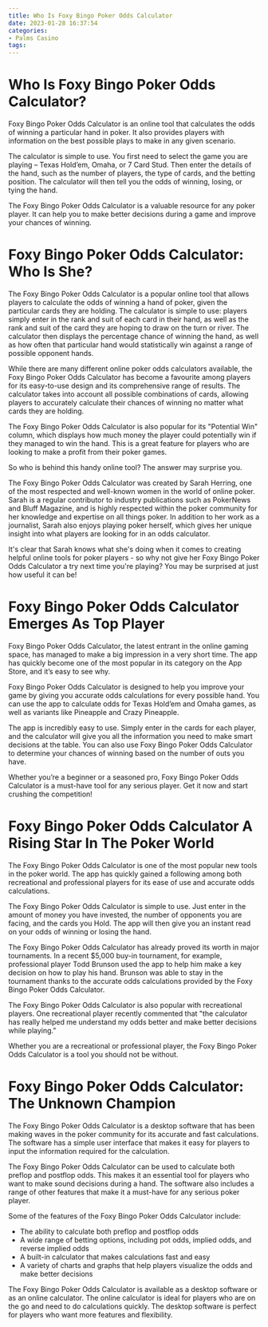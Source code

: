 ```yaml
---
title: Who Is Foxy Bingo Poker Odds Calculator
date: 2023-01-28 16:37:54
categories:
- Palms Casino
tags:
---
```



#  Who Is Foxy Bingo Poker Odds Calculator?

Foxy Bingo Poker Odds Calculator is an online tool that calculates the odds of winning a particular hand in poker. It also provides players with information on the best possible plays to make in any given scenario.

The calculator is simple to use. You first need to select the game you are playing – Texas Hold’em, Omaha, or 7 Card Stud. Then enter the details of the hand, such as the number of players, the type of cards, and the betting position. The calculator will then tell you the odds of winning, losing, or tying the hand.

The Foxy Bingo Poker Odds Calculator is a valuable resource for any poker player. It can help you to make better decisions during a game and improve your chances of winning.

#  Foxy Bingo Poker Odds Calculator: Who Is She?

The Foxy Bingo Poker Odds Calculator is a popular online tool that allows players to calculate the odds of winning a hand of poker, given the particular cards they are holding. The calculator is simple to use: players simply enter in the rank and suit of each card in their hand, as well as the rank and suit of the card they are hoping to draw on the turn or river. The calculator then displays the percentage chance of winning the hand, as well as how often that particular hand would statistically win against a range of possible opponent hands.

While there are many different online poker odds calculators available, the Foxy Bingo Poker Odds Calculator has become a favourite among players for its easy-to-use design and its comprehensive range of results. The calculator takes into account all possible combinations of cards, allowing players to accurately calculate their chances of winning no matter what cards they are holding.

The Foxy Bingo Poker Odds Calculator is also popular for its "Potential Win" column, which displays how much money the player could potentially win if they managed to win the hand. This is a great feature for players who are looking to make a profit from their poker games.

So who is behind this handy online tool? The answer may surprise you.

The Foxy Bingo Poker Odds Calculator was created by Sarah Herring, one of the most respected and well-known women in the world of online poker. Sarah is a regular contributor to industry publications such as PokerNews and Bluff Magazine, and is highly respected within the poker community for her knowledge and expertise on all things poker. In addition to her work as a journalist, Sarah also enjoys playing poker herself, which gives her unique insight into what players are looking for in an odds calculator.

It's clear that Sarah knows what she's doing when it comes to creating helpful online tools for poker players - so why not give her Foxy Bingo Poker Odds Calculator a try next time you're playing? You may be surprised at just how useful it can be!

#  Foxy Bingo Poker Odds Calculator Emerges As Top Player

Foxy Bingo Poker Odds Calculator, the latest entrant in the online gaming space, has managed to make a big impression in a very short time. The app has quickly become one of the most popular in its category on the App Store, and it’s easy to see why.

Foxy Bingo Poker Odds Calculator is designed to help you improve your game by giving you accurate odds calculations for every possible hand. You can use the app to calculate odds for Texas Hold’em and Omaha games, as well as variants like Pineapple and Crazy Pineapple.

The app is incredibly easy to use. Simply enter in the cards for each player, and the calculator will give you all the information you need to make smart decisions at the table. You can also use Foxy Bingo Poker Odds Calculator to determine your chances of winning based on the number of outs you have.

Whether you’re a beginner or a seasoned pro, Foxy Bingo Poker Odds Calculator is a must-have tool for any serious player. Get it now and start crushing the competition!

#  Foxy Bingo Poker Odds Calculator A Rising Star In The Poker World

The Foxy Bingo Poker Odds Calculator is one of the most popular new tools in the poker world. The app has quickly gained a following among both recreational and professional players for its ease of use and accurate odds calculations.

The Foxy Bingo Poker Odds Calculator is simple to use. Just enter in the amount of money you have invested, the number of opponents you are facing, and the cards you Hold. The app will then give you an instant read on your odds of winning or losing the hand.

The Foxy Bingo Poker Odds Calculator has already proved its worth in major tournaments. In a recent $5,000 buy-in tournament, for example, professional player Todd Brunson used the app to help him make a key decision on how to play his hand. Brunson was able to stay in the tournament thanks to the accurate odds calculations provided by the Foxy Bingo Poker Odds Calculator.

The Foxy Bingo Poker Odds Calculator is also popular with recreational players. One recreational player recently commented that "the calculator has really helped me understand my odds better and make better decisions while playing."

Whether you are a recreational or professional player, the Foxy Bingo Poker Odds Calculator is a tool you should not be without.

#  Foxy Bingo Poker Odds Calculator: The Unknown Champion

The Foxy Bingo Poker Odds Calculator is a desktop software that has been making waves in the poker community for its accurate and fast calculations. The software has a simple user interface that makes it easy for players to input the information required for the calculation.

The Foxy Bingo Poker Odds Calculator can be used to calculate both preflop and postflop odds. This makes it an essential tool for players who want to make sound decisions during a hand. The software also includes a range of other features that make it a must-have for any serious poker player.

Some of the features of the Foxy Bingo Poker Odds Calculator include:

- The ability to calculate both preflop and postflop odds
- A wide range of betting options, including pot odds, implied odds, and reverse implied odds
- A built-in calculator that makes calculations fast and easy
- A variety of charts and graphs that help players visualize the odds and make better decisions

The Foxy Bingo Poker Odds Calculator is available as a desktop software or as an online calculator. The online calculator is ideal for players who are on the go and need to do calculations quickly. The desktop software is perfect for players who want more features and flexibility.
